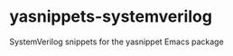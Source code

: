 yasnippets-systemverilog
========================

SystemVerilog snippets for the yasnippet Emacs package
